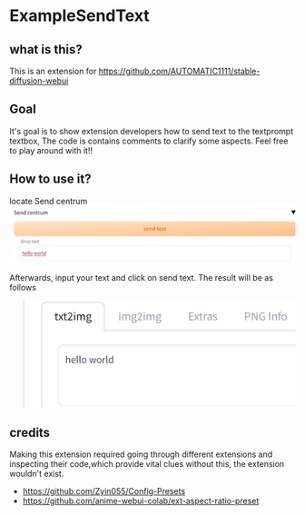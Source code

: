 # ExampleSendText
## what is this?
This is an extension for https://github.com/AUTOMATIC1111/stable-diffusion-webui

## Goal
It's goal is to show extension developers how to send text to the textprompt textbox,
The code is contains comments to clarify some aspects. Feel free to play around with it!!

## How to use it?

locate Send centrum
![example](text_to_be_sent.png)

Afterwards, input your text and click on send text.
The result will be as follows
> ![example](full_text.png)



## credits 
Making this extension required  going through different extensions and
inspecting their code,which provide vital clues without this, the extension wouldn't exist.

 - https://github.com/Zyin055/Config-Presets
 - https://github.com/anime-webui-colab/ext-aspect-ratio-preset
 

 










